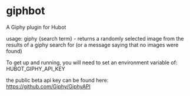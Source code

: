 giphbot
=======

A Giphy plugin for Hubot

usage:
giphy {search term} - returns a randomly selected image from the results of a giphy search for <term> (or a message saying that no images were found)

To get up and running, you will need to set an environment variable of:
HUBOT_GIPHY_API_KEY 

the public beta api key can be found here: https://github.com/Giphy/GiphyAPI
